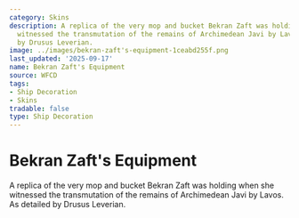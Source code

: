 ```yaml
---
category: Skins
description: A replica of the very mop and bucket Bekran Zaft was holding when she
  witnessed the transmutation of the remains of Archimedean Javi by Lavos. As detailed
  by Drusus Leverian.
image: ../images/bekran-zaft's-equipment-1ceabd255f.png
last_updated: '2025-09-17'
name: Bekran Zaft's Equipment
source: WFCD
tags:
- Ship Decoration
- Skins
tradable: false
type: Ship Decoration
---
```


# Bekran Zaft's Equipment

A replica of the very mop and bucket Bekran Zaft was holding when she witnessed the transmutation of the remains of Archimedean Javi by Lavos. As detailed by Drusus Leverian.


